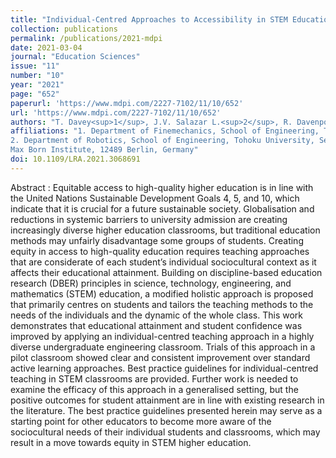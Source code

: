 ```yaml
---
title: "Individual-Centred Approaches to Accessibility in STEM Education"
collection: publications
permalink: /publications/2021-mdpi
date: 2021-03-04
journal: "Education Sciences"
issue: "11"
number: "10"
year: "2021"
page: "652"
paperurl: 'https://www.mdpi.com/2227-7102/11/10/652'
url: 'https://www.mdpi.com/2227-7102/11/10/652'
authors: "T. Davey<sup>1</sup>, J.V. Salazar L.<sup>2</sup>, R. Davenport<sup>3</sup>"
affiliations: "1. Department of Finemechanics, School of Engineering, Tohoku University, Sendai 980-8579, Japan
2. Department of Robotics, School of Engineering, Tohoku University, Sendai 980-8579, Japan<br>3. 
Max Born Institute, 12489 Berlin, Germany"
doi: 10.1109/LRA.2021.3068691
---
```

Abstract
:	Equitable access to high-quality higher education is in line with the United Nations Sustainable Development Goals 4, 5, and 10, which indicate that it is crucial for a future sustainable society. Globalisation and reductions in systemic barriers to university admission are creating increasingly diverse higher education classrooms, but traditional education methods may unfairly disadvantage some groups of students. Creating equity in access to high-quality education requires teaching approaches that are considerate of each student’s individual sociocultural context as it affects their educational attainment. Building on discipline-based education research (DBER) principles in science, technology, engineering, and mathematics (STEM) education, a modified holistic approach is proposed that primarily centres on students and tailors the teaching methods to the needs of the individuals and the dynamic of the whole class. This work demonstrates that educational attainment and student confidence was improved by applying an individual-centred teaching approach in a highly diverse undergraduate engineering classroom. Trials of this approach in a pilot classroom showed clear and consistent improvement over standard active learning approaches. Best practice guidelines for individual-centred teaching in STEM classrooms are provided. Further work is needed to examine the efficacy of this approach in a generalised setting, but the positive outcomes for student attainment are in line with existing research in the literature. The best practice guidelines presented herein may serve as a starting point for other educators to become more aware of the sociocultural needs of their individual students and classrooms, which may result in a move towards equity in STEM higher education.